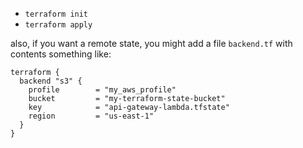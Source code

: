  - `terraform init`
 - `terraform apply`

also, if you want a remote state, you might add a file `backend.tf` with contents something like:

```
terraform {
  backend "s3" {
    profile        = "my_aws_profile"
    bucket         = "my-terraform-state-bucket"
    key            = "api-gateway-lambda.tfstate"
    region         = "us-east-1"
  }
}
```
